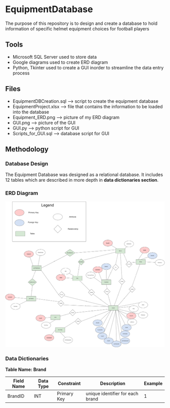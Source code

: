 # EquipmentDatabase
The purpose of this repository is to design and create a database to hold information of specific helmet equipment choices for football players

## Tools
* Microsoft SQL Server used to store data
* Google diagrams used to create ERD diagram
* Python, Tkinter used to create a GUI inorder to streamline the data entry process

## Files
* EquipmentDBCreation.sql --> script to create the equipment database
* EquipmentProject.xlsx --> file that contains the information to be loaded into the database
* Equipment_ERD.png --> picture of my ERD diagram
* GUI.png --> picture of the GUI
* GUI.py --> python script for GUI
* Scripts_for_GUI.sql --> database script for GUI


## Methodology
### Database Design
The Equipment Database was designed as a relational database. It includes 12 tables which are described in more depth in **data dictionaries section**. 

### ERD Diagram
![](Equipment_ERD.png)

### Data Dictionaries 
**Table Name: Brand**

|Field Name | Data Type | Constraint | Description | Example|
|-----------|-----------|------------|-------------|--------|
| BrandID | INT | Primary Key | unique identifier for each brand | 1 |
